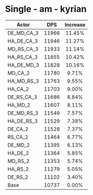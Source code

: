 # Single - am - kyrian
| Actor | DPS | Increase |
|---|:---:|:---:|
|DE_MD_CA_3|11966|11.45%|
|HA_DE_CA_3|11946|11.27%|
|MD_RS_CA_3|11933|11.14%|
|HA_RS_CA_3|11855|10.42%|
|HA_DE_MD_3|11828|10.16%|
|MD_CA_2|11780|9.71%|
|HA_MD_RS_3|11763|9.55%|
|HA_CA_2|11703|9.00%|
|DE_RS_CA_3|11686|8.84%|
|HA_MD_2|11607|8.11%|
|DE_MD_RS_3|11549|7.57%|
|HA_DE_RS_3|11529|7.38%|
|DE_CA_2|11528|7.37%|
|RS_CA_2|11464|6.77%|
|DE_MD_2|11395|6.13%|
|HA_DE_2|11364|5.85%|
|MD_RS_2|11353|5.74%|
|HA_RS_2|11279|5.05%|
|DE_RS_2|11102|3.40%|
|Base|10737|0.00%|

